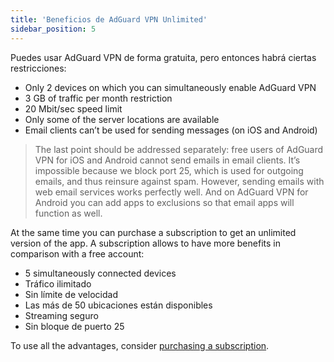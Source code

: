 ```yaml
---
title: 'Beneficios de AdGuard VPN Unlimited'
sidebar_position: 5
---
```

 
Puedes usar AdGuard VPN de forma gratuita, pero entonces habrá ciertas restricciones:

* Only 2 devices on which you can simultaneously enable AdGuard VPN
* 3 GB of traffic per month restriction
* 20 Mbit/sec speed limit
* Only some of the server locations are available
* Email clients can’t be used for sending messages (on iOS and Android)

> The last point should be addressed separately: free users of AdGuard VPN for iOS and Android cannot send emails in email clients. It’s impossible because we block port 25, which is used for outgoing emails, and thus reinsure against spam. However, sending emails with web email services works perfectly well. And on AdGuard VPN for Android you can add apps to exclusions so that email apps will function as well.

At the same time you can purchase a subscription to get an unlimited version of the app. A subscription allows to have more benefits in comparison with a free account:

* 5 simultaneously connected devices
* Tráfico ilimitado
* Sin límite de velocidad
* Las más de 50 ubicaciones están disponibles
* Streaming seguro
* Sin bloque de puerto 25

To use all the advantages, consider [purchasing a subscription](subscription.md).